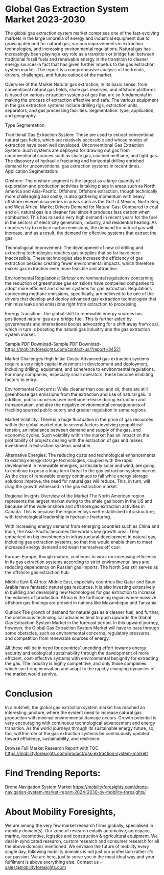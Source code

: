 # Global Gas Extraction System Market 2023-2030
The global gas extraction system market comprises one of the fast-evolving markets in the large umbrella of energy and industrial equipment due to growing demand for natural gas, various improvements in extraction technologies, and increasing environmental regulations. Natural gas has increasingly been playing a key role as a transition or bridge fuel between traditional fossil fuels and renewable energy in the transition to cleaner energy sources-a fact that has given further impetus to the gas extraction system market. The report is a comprehensive analysis of the trends, drivers, challenges, and future outlook of the market.

Overview of the Market
Natural gas extraction, in its basic sense, from conventional natural gas fields, shale gas reserves, and offshore platforms is based on various extraction systems of gas that are so fundamental in making the process of extraction effective and safe. The various equipment in the gas extraction systems include drilling rigs, extraction units, separators, and gas processing facilities. Segmentation: type, application, and geography.

Type Segmentation:

Traditional Gas Extraction System: These are used to extract conventional natural gas fields, which are relatively accessible and whose modes of extraction have been well developed. Unconventional Gas Extraction System: Such systems are deployed for drawing out gas from unconventional sources such as shale gas, coalbed methane, and tight gas. The discovery of hydraulic fracturing and horizontal drilling enriched demand for unconventional gas extraction systems in recent times. Application Segmentation:

Onshore: The onshore segment is the largest as a large quantity of exploration and production activities is taking place in areas such as North America and Asia-Pacific.
Offshore: Offshore extraction, though technically more challenging and costly, is also gathering momentum with heavy offshore reserve discoveries in areas such as the Gulf of Mexico, North Sea, and West Africa.
Market Drivers
Demand for Natural Gas: Compared to coal and oil, natural gas is a cleaner fuel since it produces less carbon when combusted. This has raised a very high demand in recent years for the fuel in the sectors of electricity generation, industry, and residential heating. As countries try to reduce carbon emissions, the demand for natural gas will increase, and as a result, the demand for effective systems that extract the gas.

Technological Improvement: The development of new oil drilling and extracting technologies reaches gas supplies that so far have been inaccessible. These technologies also increase the efficiency of gas extraction besides creating fewer environmental impacts, which therefore makes gas extraction even more feasible and attractive.

Environmental Regulations: Stricter environmental regulations concerning the reduction of greenhouse gas emissions have compelled companies to adopt more efficient and cleaner systems for gas extraction. Regulations concerning methane emissions, specifically, are believed to be one of the drivers that develop and deploy advanced gas extraction technologies that minimize leaks and emissions right from extraction to processing.

Energy Transition: The global shift to renewable energy sources has positioned natural gas as a bridge fuel. This is further aided by governments and international bodies advocating for a shift away from coal, which in turn is boosting the natural gas industry and the gas extraction system market.

Sample PDF Download-Sample PDF Download- https://mobilityforesights.com/contact-us/?report=34521


Market Challenges
High Initial Costs: Advanced gas extraction systems require a very high capital investment in development and deployment, including drilling, equipment, and adherence to environmental regulations. For many companies, especially small operators, these become inhibiting factors to entry.

Environmental Concerns: While cleaner than coal and oil, there are still greenhouse gas emissions from the extraction and use of natural gas. In addition, public concerns over methane release during extraction and transportation, and also the negative environmental consequences of fracking spurred public outcry and greater regulation in some regions.

Market Volatility: There is a huge fluctuation in the price of gas resources within the global market due to several factors involving geopolitical tension, an imbalance between demand and supply of the gas, and economic cycles. Such volatility within the market has an impact on the profitability of projects dealing with the extraction of gas and makes investment in extraction systems unstable.

Alternative Energies: The reducing costs and technological enhancements to existing energy storage technologies, coupled with the rapid development in renewable energies, particularly solar and wind, are going to continue to pose a long-term threat to the gas extraction system market. As the cost of renewable energy continues to fall while energy storage solutions improve, the need for natural gas will reduce. This, in turn, will drag the growth witnessed in the gas extraction market.

Regional Insights
Overview of the Market The North American region represents the largest market owing to the shale gas boom in the US and because of the wide onshore and offshore gas extraction activities in Canada. This is because the region enjoys well-established infrastructure, with technological leadership in hydraulic fracturing.

With increasing energy demand from emerging countries such as China and India, the Asia-Pacific becomes the world's key growth area. They embarked on big investments in infrastructural development in natural gas, including gas extraction systems, so that this would enable them to meet increased energy demand and wean themselves off coal.

Europe: Europe, though mature, continues to work on increasing efficiency in its gas extraction systems according to strict environmental laws and reducing dependency on Russian gas imports. The North Sea still serves as the offshore gas extraction hub.

Middle East & Africa: Middle East, especially countries like Qatar and Saudi Arabia have fantastic natural gas resources. It is also investing extensively in building and developing new technologies for gas extraction to increase the volumes of production. Africa is the forthcoming region where massive offshore gas findings are present in nations like Mozambique and Tanzania.

Outlook
The growth of demand for natural gas as a cleaner fuel, and further, the continuous technological advances tend to push upwards the Global Gas Extraction System Market in the forecast period. In this upward journey, however, the Global Gas Extraction System Market will have to pass through some obstacles, such as environmental concerns, regulatory pressures, and competition from renewable sources of energy.

All these will be in need for countries' unending effort towards energy security and ecological sustainability through the development of more efficient, cost-effective systems with environmental benignity for extracting the gas. The industry is highly competitive, and only those companies which can bring innovation and adapt to the rapidly changing dynamics of the market would survive.

# Conclusion
In a nutshell, the global gas extraction system market has reached an interesting juncture, where the evident need to increase natural gas production with minimal environmental damage occurs. Growth potential is very encouraging with continuous technological advancement and energy transition. As the world journeys through its sustainable energy future, so, too, will the role of the gas extraction systems be continuously updated toward efficiency, sustainability, and resilience.


Browse Full Market Research Report with TOC
https://mobilityforesights.com/product/gas-extraction-system-market/





# Find Trending Reports:
Drone Navigation System Market https://mobilityforesights.com/drone-navigation-system-market-report-2024-2030-by-mobility-foresights/






# About Mobility Foresights,
We are among the very few market research firms globally, specialised in mobility domain(s). Our zone of research entails automotive, aerospace, marine, locomotive, logistics and construction & agricultural equipment. We deal in syndicated research, custom research and consumer research for all the above domains mentioned.
We envision the future of mobility every single day, following mobility domains is not just our profession rather it's our passion. We are here, just to serve you in the most ideal way and your fulfilment is above everything else. Contact us -  sales@mobilityforesights.com 




